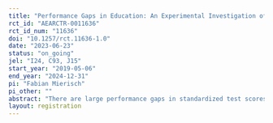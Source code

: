 ```yaml
---
title: "Performance Gaps in Education: An Experimental Investigation of Public Perception and Policy Support"
rct_id: "AEARCTR-0011636"
rct_id_num: "11636"
doi: "10.1257/rct.11636-1.0"
date: "2023-06-23"
status: "on_going"
jel: "I24, C93, J15"
start_year: "2019-05-06"
end_year: "2024-12-31"
pi: "Fabian Mierisch"
pi_other: ""
abstract: "There are large performance gaps in standardized test scores based on gender, migration background, and socioeconomic status. However, these gaps are the result of an interplay of individual choices and institutional inequality. Therefore, it is unclear if the public sees these performance gaps as a problem, and if there is a need to implement policies to compensate for differences. To investigate these questions, I conduct an information provision experiment using a representative sample of Germans (N~4,000). In the experiment, I provide participants with information regarding performance gaps in education. I then assess if survey participants perceive performance gaps as problematic and their views on appropriate measures to address these disparities. The findings potentially have implications for educational policies and interventions aimed at reducing inequalities and promoting equal opportunities in the German education system."
layout: registration
---
```


